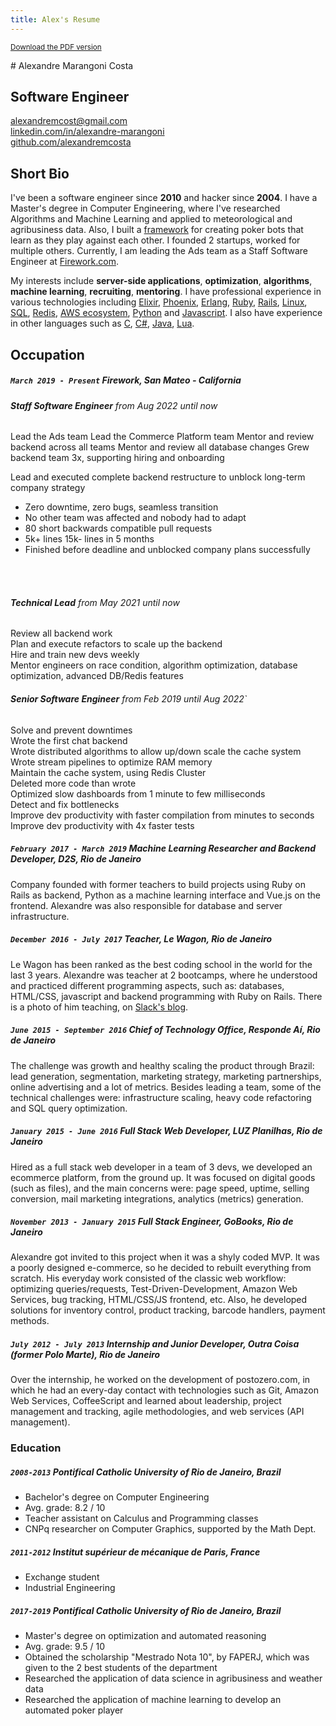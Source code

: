 ```yaml
---
title: Alex's Resume
---
```

<small>[Download the PDF version](resume.pdf)</small>

<div class="resume">
# Alexandre Marangoni Costa

## Software Engineer

[alexandremcost@gmail.com](mailto:alexandremcost@gmail.com)  
[linkedin.com/in/alexandre-marangoni](https://www.linkedin.com/in/alexandre-marangoni)  
[github.com/alexandremcosta](https://github.com/alexandremcosta)

## Short Bio
I've been a software engineer since **2010** and hacker since **2004**. I have a Master's degree in Computer Engineering, where I've researched Algorithms and Machine Learning and applied to meteorological and agribusiness data. Also, I built a <a href="https://github.com/alexandremcosta/pucker/blob/master/doc/tex/thesis.pdf" class="text-blue-700 font-bold">framework</a> for creating poker bots that learn as they play against each other. I founded 2 startups, worked for multiple others. Currently, I am leading the Ads team as a Staff Software Engineer at [Firework.com](https://firework.com).

My interests include **server-side applications**, **optimization**, **algorithms**, **machine learning**, **recruiting**, **mentoring**. I have professional experience in various technologies including [Elixir](https://elixir-lang.org/), [Phoenix](https://phoenixframework.org/), [Erlang](https://www.erlang.org/), [Ruby](https://www.ruby-lang.org/), [Rails](https://rubyonrails.org/), [Linux](https://www.linux.org/), [SQL](https://en.wikipedia.org/wiki/SQL), [Redis](https://redis.io/), [AWS ecosystem](https://aws.amazon.com/), [Python](https://www.python.org/) and [Javascript](https://www.javascript.com/). I also have experience in other languages such as [C](https://en.wikipedia.org/wiki/C_(programming_language)), [C#](https://docs.microsoft.com/en-us/dotnet/csharp/), [Java](https://www.java.com/), [Lua](https://www.lua.org/).

## Occupation

##### `March 2019 - Present` Firework, San Mateo - California

###### **Staff Software Engineer** from Aug 2022 until now

Lead the Ads team
Lead the Commerce Platform team
Mentor and review backend across all teams
Mentor and review all database changes
Grew backend team 3x, supporting hiring and onboarding

Lead and executed complete backend restructure to unblock long-term company strategy
- Zero downtime, zero bugs, seamless transition
- No other team was affected and nobody had to adapt
- 80 short backwards compatible pull requests
- 5k+ lines 15k- lines in 5 months
- Finished before deadline and unblocked company plans successfully
<br>
<br>

###### **Technical Lead** from May 2021 until now  
  Review all backend work  
  Plan and execute refactors to scale up the backend  
  Hire and train new devs weekly  
  Mentor engineers on race condition, algorithm optimization, database optimization, advanced DB/Redis features

###### **Senior Software Engineer** from Feb 2019 until Aug 2022`  
  Solve and prevent downtimes  
  Wrote the first chat backend  
  Wrote distributed algorithms to allow up/down scale the cache system  
  Wrote stream pipelines to optimize RAM memory  
  Maintain the cache system, using Redis Cluster  
  Deleted more code than wrote  
  Optimized slow dashboards from 1 minute to few milliseconds  
  Detect and fix bottlenecks  
  Improve dev productivity with faster compilation from minutes to seconds  
  Improve dev productivity with 4x faster tests

##### `February 2017 - March 2019` **Machine Learning Researcher and Backend Developer**, D2S, Rio de Janeiro

Company founded with former teachers to build projects using Ruby on Rails as backend, Python as a machine learning interface and Vue.js on the frontend.
Alexandre was also responsible for database and server infrastructure.


##### `December 2016 - July 2017` **Teacher**, Le Wagon, Rio de Janeiro

Le Wagon has been ranked as the best coding school in the world for the last 3 years.
Alexandre was teacher at 2 bootcamps, where he understood and practiced different programming aspects, such as: databases, HTML/CSS, javascript and backend programming with Ruby on Rails.
There is a photo of him teaching, on [Slack's blog](https://slack.com/intl/en-br/blog/collaboration/le-wagon-coding-bootcamps-slack).

##### `June 2015 - September 2016` **Chief of Technology Office**, Responde Aí, Rio de Janeiro

The challenge was growth and healthy scaling the product through Brazil: lead generation, segmentation, marketing strategy, marketing partnerships, online advertising and a lot of metrics.
Besides leading a team, some of the technical challenges were: infrastructure scaling, heavy code refactoring and SQL query optimization.

##### `January 2015 - June 2016` **Full Stack Web Developer**, LUZ Planilhas, Rio de Janeiro

Hired as a full stack web developer in a team of 3 devs, we developed an ecommerce platform, from the ground up.
It was focused on digital goods (such as files), and the main concerns were: page speed, uptime, selling conversion, mail marketing integrations, analytics (metrics) generation.

##### `November 2013 - January 2015` **Full Stack Engineer**, GoBooks, Rio de Janeiro

Alexandre got invited to this project when it was a shyly coded MVP. It was a poorly designed e-commerce, so he decided to rebuilt everything from scratch.
His everyday work consisted of the classic web workflow: optimizing queries/requests, Test-Driven-Development, Amazon Web Services, bug tracking, HTML/CSS/JS frontend, etc.
Also, he developed solutions for inventory control, product tracking, barcode handlers, payment methods.

##### `July 2012 - July 2013` **Internship and Junior Developer**, Outra Coisa (former Polo Marte), Rio de Janeiro

Over the internship, he worked on the development of postozero.com, in which he had an every-day contact with technologies such as Git, Amazon Web Services, CoffeeScript and learned about leadership, project management and tracking, agile methodologies, and web services (API management).

### Education

##### `2008-2013` **Pontifical Catholic University of Rio de Janeiro, Brazil**
- Bachelor's degree on Computer Engineering
- Avg. grade: 8.2 / 10
- Teacher assistant on Calculus and Programming classes
- CNPq researcher on Computer Graphics, supported by the Math Dept.

##### `2011-2012` **Institut supérieur de mécanique de Paris, France**
- Exchange student
- Industrial Engineering

##### `2017-2019` **Pontifical Catholic University of Rio de Janeiro, Brazil**
- Master's degree on optimization and automated reasoning
- Avg. grade: 9.5 / 10
- Obtained the scholarship "Mestrado Nota 10", by FAPERJ, which was given to the 2 best students of the department
- Researched the application of data science in agribusiness and weather data
- Researched the application of machine learning to develop an automated poker player
</div>

